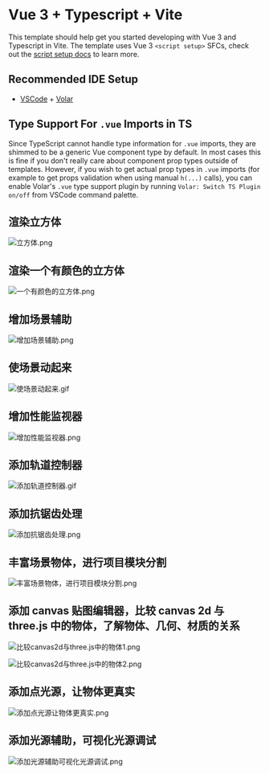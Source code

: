 # Vue 3 + Typescript + Vite

This template should help get you started developing with Vue 3 and Typescript in Vite. The template uses Vue 3 `<script setup>` SFCs, check out the [script setup docs](https://v3.vuejs.org/api/sfc-script-setup.html#sfc-script-setup) to learn more.

## Recommended IDE Setup

- [VSCode](https://code.visualstudio.com/) + [Volar](https://marketplace.visualstudio.com/items?itemName=johnsoncodehk.volar)

## Type Support For `.vue` Imports in TS

Since TypeScript cannot handle type information for `.vue` imports, they are shimmed to be a generic Vue component type by default. In most cases this is fine if you don't really care about component prop types outside of templates. However, if you wish to get actual prop types in `.vue` imports (for example to get props validation when using manual `h(...)` calls), you can enable Volar's `.vue` type support plugin by running `Volar: Switch TS Plugin on/off` from VSCode command palette.

## 渲染立方体

![立方体.png](./src/assets/img/立方体.png)

## 渲染一个有颜色的立方体

![一个有颜色的立方体.png](./src/assets/img/一个有颜色的立方体.png)

## 增加场景辅助

![增加场景辅助.png](./src/assets/img/增加场景辅助.png)

## 使场景动起来

![使场景动起来.gif](./src/assets/img/使场景动起来.gif)

## 增加性能监视器

![增加性能监视器.png](./src/assets/img/增加性能监视器.png)

## 添加轨道控制器

![添加轨道控制器.gif](./src/assets/img/添加轨道控制器.gif)

## 添加抗锯齿处理

![添加抗锯齿处理.png](./src/assets/img/添加抗锯齿处理.png)

## 丰富场景物体，进行项目模块分割

![丰富场景物体，进行项目模块分割.png](./src/assets/img/丰富场景物体进行项目模块分割.png)

## 添加 canvas 贴图编辑器，比较 canvas 2d 与 three.js 中的物体，了解物体、几何、材质的关系

![比较canvas2d与three.js中的物体1.png](./src/assets/img/比较canvas2d与three.js中的物体1.png)

![比较canvas2d与three.js中的物体2.png](./src/assets/img/比较canvas2d与three.js中的物体2.png)

## 添加点光源，让物体更真实

![添加点光源让物体更真实.png](./src/assets/img/添加点光源让物体更真实.png)

## 添加光源辅助，可视化光源调试

![添加光源辅助可视化光源调试.png](./src/assets/img/添加光源辅助可视化光源调试.png)

